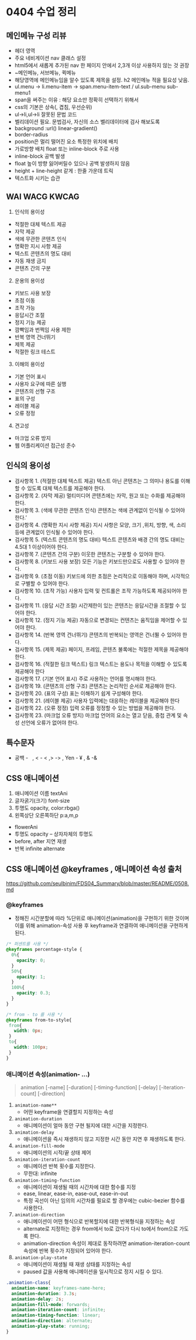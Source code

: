 # 0404 수업 정리

## 메인메뉴 구성 리뷰
- 헤더 영역
- 주요 네비게이션 nav 클래스 설정
- html5에서 새롭게 추가된 nav 한 페이지 안에서 2,3개 이상 사용하지 않는 것 권장
- ~메인메뉴, 서브메뉴, 퀵메뉴 
- 해당영역에 메인메뉴임을 알수 있도록 제목을 설정. h2 메인메뉴 적을 필요성 낮음.
- ul.menu -> li.menu-item -> span.menu-item-text / ul.sub-menu sub-menu1
- span을 써주는 이유 : 해당 요소만 정확히 선택하기 위해서
- css의 기본은 상속(, 겹침, 우선순위)
- ul->li,ul->li 잘못된 문법 코드
- 벨리데이션 필요. 문법검사, 자신의 소스 벨리데이터에 검사 해보도록
- background :url() linear-gradient()
- border-radius
- position은 멀리 떨어진 요소 특정한 위치에 배치
- 가로방향 배치 float 또는 inline-block 주로 사용
- inline-block 공백 발생
- float 높이 방향 잃어버릴수 있으나 공백 발생하지 않음
- height + line-height 같게 : 한줄 가운데 트릭
- 텍스트화 시키는 습관

## WAI WACG KWCAG
1. 인식의 용이성
- 적절한 대체 텍스트 제공
- 자막 제공 
- 색에 무관한 콘텐츠 인식
- 명확한 지시 사항 제공
- 텍스트 콘텐츠의 명도 대비
- 자동 재생 금지
- 콘텐츠 간의 구분
2. 운용의 용이성
- 키보드 사용 보장
- 초점 이동
- 조작 가능
- 응답시간 조절
- 정지 기능 제공
- 깜빡임과 번쩍임 사용 제한
- 반복 영역 건너뛰기
- 제목 제공
- 적절한 링크 테스트
3. 이해의 용이성
- 기본 언어 표시
- 사용자 요구에 따른 실행
- 콘텐츠의 선형 구조
- 표의 구성
- 레이블 제공 
- 오류 정정
4. 견고성
- 마크업 오류 방지
- 웹 어플리케이션 접근성 준수

## 인식의 용이성
- 검사항목 1. (적절한 대체 텍스트 제공) 텍스트 아닌 콘텐츠는 그 의미나 용도를 이해할 수 있도록 대체 텍스트를 제공해야 한다.
- 검사항목 2. (자막 제공) 멀티미디어 콘텐츠에는 자막, 원고 또는 수화를 제공해야 한다.
- 검사항목 3. (색에 무관한 콘텐츠 인식) 콘텐츠는 색에 관계없이 인식될 수 있어야 한다.’
- 검사항목 4. (명확한 지시 사항 제공) 지시 사항은 모양, 크기 ,위치, 방향, 색, 소리 등에 관계없이 인식될 수 있어야 한다.
- 검사항목 5. (텍스트 콘텐츠의 명도 대비) 텍스트 콘텐츠와 배경 간의 명도 대비는 4.5대 1 이상이어야 한다.
- 검사항목 7. (콘텐츠 간의 구분) 이웃한 콘텐츠는 구분할 수 있어야 한다.
- 검사항목 8. (키보드 사용 보장) 모든 기능은 키보드만으로도 사용할 수 있어야 한다.
- 검사항목 9. (초점 이동) 키보드에 의한 초점은 논리적으로 이동해야 하며, 시각적으로 구별할 수 있어야 한다.
- 검사항목 10. (조작 가능) 사용자 입력 및 컨트롤은 조작 가능하도록 제공되어야 한다.
- 검사항목 11. (응답 시간 조절) 시간제한이 있는 콘텐츠는 응답시간을 조절할 수 있어야 한다.
- 검사항목 12. (정지 기능 제공) 자동으로 변경되는 컨텐츠는 움직임을 제어할 수 있어야 한다.
- 검사항목 14. (반복 영역 건너뛰기) 콘텐츠의 반복되는 영역은 건너뛸 수 있어야 한다.
- 검사항목 15. (제목 제공) 페이지, 프레임, 콘텐츠 불록에는 적절한 제목을 제공해야 한다.
- 검사항목 16. (적절한 링크 텍스트) 링크 텍스트는 용도나 목적을 이해할 수 있도록 제공해야 한다
- 검사항목 17.  (기본 언어 표시) 주로 사용하는 언어를 명시해야 한다.
- 검사항목 19. (콘텐츠의 선형 구조) 콘텐츠는 논리적인 순서로 제공해야 한다.
- 검사항목 20. (표의 구성) 표는 이해하기 쉽게 구성해야 한다.
- 검사항목 21. (레이블 제공) 사용자 입력에는 대응하는 레이블을 제공해야 한다
- 검사항목 22. (오류 정정) 입력 오류를 정정할 수 있는 방법을 제공해야 한다.
- 검사항목 23. (마크업 오류 방지) 마크업 언어의 요소는 열고 닫음, 중첩 관계 및 속성 선언에 오류가 없어야 한다.

## 특수문자
- 공백 - &nbsp; , < - &lt; ,> -&gt; , Yen - &yen; , & -&amp;

## CSS 애니메이션

1) 애니메이션 이름 textAni
2) 글자굵기(크기) font-size
3) 투명도 opacity, color:rbga()
4) 왼쪽상단 오른쪽하단 p:a,m,p

- flowerAni
- 투명도 opacity – 상자자체의 투명도
- before, after 지연 재생
- 반복 infinite alternate

## CSS 애니메이션 @keyframes , 애니메이션 속성 출처
<https://github.com/seulbinim/FDS04_Summary/blob/master/README/0508.md>

### @keyframes
 - 정해진 시간분할에 따라 %단위로 애니메이션(animation)을 구현하기 위한 것이며 이를 위해 animation-속성 사용 후 keyframe과 연결하여 애니메이션을 구현하게 된다.

 ```css
 /* 퍼센트를 사용 */
 @keyframes percentage-style {
   0%{
     opacity: 0;
   }
   50%{
     opacity: 1;
   }
   100%{
     opacity: 0.3;
   }
 }

/* from - to 를 사용 */
@keyframes from-to-style{
  from{
    width: 0px;
  }
  to{
    width: 100px;
  }
}
 ```

### 애니메이션 속성(animation- ...)
> animation [-name] [-duration] [-timing-function] [-delay] [-iteration-count] [-direction]

1. `animation-name**`
   * 어떤 keyframe을 연결할지 지정하는 속성
1. `animation-duration`
   - 애니메이션이 얼마 동안 구현 될지에 대한 시간을 지정한다.
1. `animation-delay`
   - 애니메이션을 즉시 재생하지 않고 지정한 시간 동안 지연 후 재생하도록 한다.
1. `animation-fill-mode`
   - 애니메이션의 시작/끝 상태 제어
1. `animation-iteration-count`
   - 애니메이션 반복 횟수를 지정한다.
   - 무한대: infinite
1. `animation-timing-function`
   - 애니메이션이 재생될 때의 시간차에 대한 함수를 지정
   - ease, linear, ease-in, ease-out, ease-in-out
   - 특정 곡선이 아닌 임의의 시간차를 필요로 할 경우에는 cubic-bezier 함수를 사용한다.
1. `animation-direction`
   - 애니메이션이 어떤 형식으로 반복할지에 대한 반복형식을 지정하는 속성
   - alternate로 지정하는 경우 from에서 to로 갔다가 다시 to에서 from으로 가도록 한다.
   - animation-direction 속성이 제대로 동작하려면 animation-iteration-count 속성에 반복 횟수가 지정되어 있어야 한다.
1. `animation-play-state`
   - 애니메이션이 재생될 때 재생 상태를 지정하는 속성
   - paused 값을 사용해 애니메이션을 일시적으로 정지 시킬 수 있다.


  ```css
  .animation-class{
    animation-name: keyframes-name-here;
    animation-duration: 3.3s;
    animation-delay: 2s;
    animation-fill-mode: forwards;
    animation-iteration-count: infinite;
    animation-timing-function: linear;
    animation-direction: alternate;
    animation-play-state: running;
  }
```
